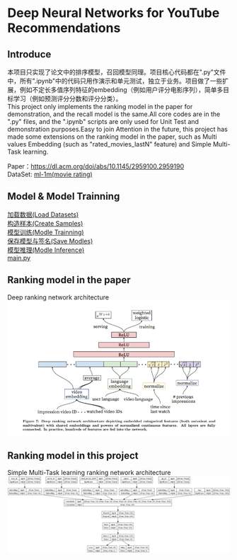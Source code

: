 # Deep Neural Networks for YouTube Recommendations


## Introduce
本项目只实现了论文中的排序模型，召回模型同理。项目核心代码都在".py"文件中，所有".ipynb"中的代码只用作演示和单元测试，独立于业务。项目做了一些扩展，例如不定长多值序列特征的embedding（例如用户评分电影序列），简单多目标学习（例如预测评分分数和评分分类）。  
This project only implements the ranking model in the paper for demonstration, and the recall model is the same.All core codes are in the ".py" files, and the ".ipynb" scripts are only used for Unit Test and demonstration purposes.Easy to join Attention in the future, this project has made some extensions on the ranking model in the paper, such as Multi values Embedding (such as "rated_movies_lastN" feature) and Simple Multi-Task learning.  

Paper：https://dl.acm.org/doi/abs/10.1145/2959100.2959190  
DataSet: [ml-1m(movie rating)](https://grouplens.org/datasets/movielens/1m/)  


## Model & Model Trainning
[加载数据(Load Datasets)](https://github.com/solidglue/DNN_for_YouTube_Recommendations/blob/main/datasets/datasets_test.ipynb)  
[构造样本(Create Samples)](https://github.com/solidglue/DNN_for_YouTube_Recommendations/blob/main/sample/ml1m_sample_tfrecord_test.ipynb)  
[模型训练(Modle Trainning)](https://github.com/solidglue/DNN_for_YouTube_Recommendations/blob/main/core/trainner/trainner_cpu_test.ipynb)  
[保存模型与签名(Save Modles)](https://github.com/solidglue/DNN_for_YouTube_Recommendations/blob/main/core/trainner/trainner_cpu_test.ipynb)  
[模型推理(Modle Inference)](https://github.com/solidglue/DNN_for_YouTube_Recommendations/blob/main/core/infer/infer_test.ipynb)  
[main.py](https://github.com/solidglue/DNN_for_YouTube_Recommendations/blob/main/main.py)  


## Ranking model in the paper
Deep ranking network architecture  
![alt text](./res/ranking.png)  


## Ranking model in this project
Simple Multi-Task learning  ranking network architecture  
![alt text](./res/multi_input_and_output_model.png)  
